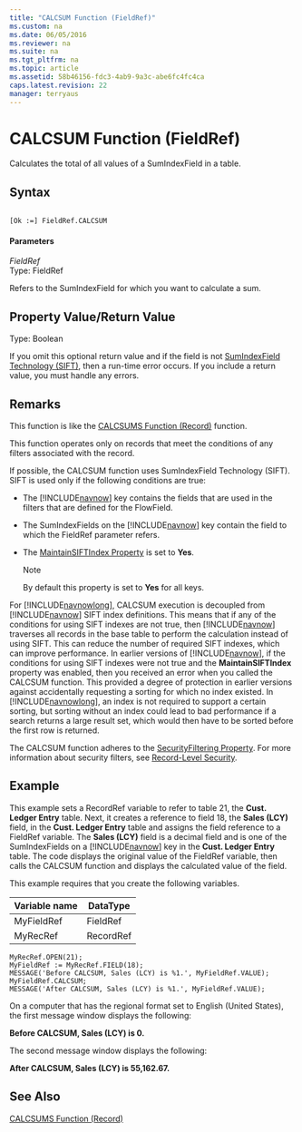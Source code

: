 ```yaml
---
title: "CALCSUM Function (FieldRef)"
ms.custom: na
ms.date: 06/05/2016
ms.reviewer: na
ms.suite: na
ms.tgt_pltfrm: na
ms.topic: article
ms.assetid: 58b46156-fdc3-4ab9-9a3c-abe6fc4fc4ca
caps.latest.revision: 22
manager: terryaus
---
```

# CALCSUM Function (FieldRef)
Calculates the total of all values of a SumIndexField in a table.  
  
## Syntax  
  
```  
  
[Ok :=] FieldRef.CALCSUM  
```  
  
#### Parameters  
 *FieldRef*  
 Type: FieldRef  
  
 Refers to the SumIndexField for which you want to calculate a sum.  
  
## Property Value\/Return Value  
 Type: Boolean  
  
 If you omit this optional return value and if the field is not [SumIndexField Technology \(SIFT\)](../dynamics-nav/SumIndexField-Technology--SIFT-.md), then a run\-time error occurs. If you include a return value, you must handle any errors.  
  
## Remarks  
 This function is like the [CALCSUMS Function \(Record\)](../dynamics-nav/CALCSUMS-Function--Record-.md) function.  
  
 This function operates only on records that meet the conditions of any filters associated with the record.  
  
 If possible, the CALCSUM function uses SumIndexField Technology \(SIFT\). SIFT is used only if the following conditions are true:  
  
-   The [!INCLUDE[navnow](../dynamics-nav/includes/navnow_md.md)] key contains the fields that are used in the filters that are defined for the FlowField.  
  
-   The SumIndexFields on the [!INCLUDE[navnow](../dynamics-nav/includes/navnow_md.md)] key contain the field to which the FieldRef parameter refers.  
  
-   The [MaintainSIFTIndex Property](../dynamics-nav/MaintainSIFTIndex-Property.md) is set to **Yes**.  
  
    > [!NOTE]  
    >  By default this property is set to **Yes** for all keys.  
  
 For [!INCLUDE[navnowlong](../dynamics-nav/includes/navnowlong_md.md)], CALCSUM execution is decoupled from [!INCLUDE[navnow](../dynamics-nav/includes/navnow_md.md)] SIFT index definitions. This means that if any of the conditions for using SIFT indexes are not true, then [!INCLUDE[navnow](../dynamics-nav/includes/navnow_md.md)] traverses all records in the base table to perform the calculation instead of using SIFT. This can reduce the number of required SIFT indexes, which can improve performance. In earlier versions of [!INCLUDE[navnow](../dynamics-nav/includes/navnow_md.md)], if the conditions for using SIFT indexes were not true and the **MaintainSIFTIndex** property was enabled, then you received an error when you called the CALCSUM function. This provided a degree of protection in earlier versions against accidentally requesting a sorting for which no index existed. In [!INCLUDE[navnowlong](../dynamics-nav/includes/navnowlong_md.md)], an index is not required to support a certain sorting, but sorting without an index could lead to bad performance if a search returns a large result set, which would then have to be sorted before the first row is returned.  
  
 The CALCSUM function adheres to the [SecurityFiltering Property](../dynamics-nav/SecurityFiltering-Property.md). For more information about security filters, see [Record\-Level Security](../dynamics-nav/Record-Level-Security.md).  
  
## Example  
 This example sets a RecordRef variable to refer to table 21, the **Cust. Ledger Entry** table. Next, it creates a reference to field 18, the **Sales \(LCY\)** field, in the **Cust. Ledger Entry** table and assigns the field reference to a FieldRef variable. The **Sales \(LCY\)** field is a decimal field and is one of the SumIndexFields on a [!INCLUDE[navnow](../dynamics-nav/includes/navnow_md.md)] key in the **Cust. Ledger Entry** table. The code displays the original value of the FieldRef variable, then calls the CALCSUM function and displays the calculated value of the field.  
  
 This example requires that you create the following variables.  
  
|Variable name|DataType|  
|-------------------|--------------|  
|MyFieldRef|FieldRef|  
|MyRecRef|RecordRef|  
  
```  
MyRecRef.OPEN(21);  
MyFieldRef := MyRecRef.FIELD(18);  
MESSAGE('Before CALCSUM, Sales (LCY) is %1.', MyFieldRef.VALUE);  
MyFieldRef.CALCSUM;  
MESSAGE('After CALCSUM, Sales (LCY) is %1.', MyFieldRef.VALUE);  
```  
  
 On a computer that has the regional format set to English \(United States\), the first message window displays the following:  
  
 **Before CALCSUM, Sales \(LCY\) is 0.**  
  
 The second message window displays the following:  
  
 **After CALCSUM, Sales \(LCY\) is 55,162.67.**  
  
## See Also  
 [CALCSUMS Function \(Record\)](../dynamics-nav/CALCSUMS-Function--Record-.md)